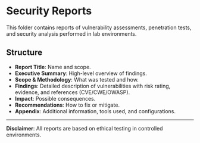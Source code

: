 # Security Reports

This folder contains reports of vulnerability assessments, penetration tests, and security analysis performed in lab environments.

## Structure
- **Report Title**: Name and scope.
- **Executive Summary**: High-level overview of findings.
- **Scope & Methodology**: What was tested and how.
- **Findings**: Detailed description of vulnerabilities with risk rating, evidence, and references (CVE/CWE/OWASP).
- **Impact**: Possible consequences.
- **Recommendations**: How to fix or mitigate.
- **Appendix**: Additional information, tools used, and configurations.

---

**Disclaimer**: All reports are based on ethical testing in controlled environments.
